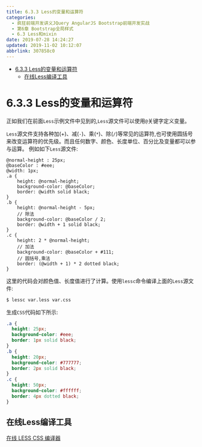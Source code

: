 ```yaml
---
title: 6.3.3 Less的变量和运算符
categories: 
  - 疯狂前端开发讲义JQuery AngularJS Bootstrap前端开发实战
  - 第6章 Bootstrap全局样式
  - 6.3 Less和mixin
date: 2019-07-28 14:24:27
updated: 2019-11-02 10:12:07
abbrlink: 307858c0
---
```

<div id='my_toc'>

- [6.3.3 Less的变量和运算符](/JavaReadingNotes/307858c0/#6-3-3-Less的变量和运算符)
    - [在线Less编译工具](/JavaReadingNotes/307858c0/#在线Less编译工具)

</div>
<!--more-->
<script>if (navigator.platform.toLowerCase() == 'win32'){document.getElementById('my_toc').style.display = 'none';}</script>

<!--end-->
<!--SSTStart-->
# 6.3.3 Less的变量和运算符 #
正如我们在前面`Less`示例文件中见到的,`Less`源文件可以使用`@`关键字定义变量。

`Less`源文件支持各种加(+)、减(`-`)、乘(`*`)、除(`/`)等常见的运算符,也可使用圆括号来改变运算符的优先级。而且任何数字、颜色、长度单位、百分比及变量都可以参与运算。
例如如下`Less`源文件:
```less
@normal-height : 25px;
@baseColor : #eee;
@width: 1px;
.a {
	height: @normal-height;
	background-color: @baseColor;
	border: @width solid black;
}
.b {
	height: @normal-height - 5px;
	// 除法
	background-color: @baseColor / 2;
	border: @width + 1 solid black;
}
.c {
	height: 2 * @normal-height;
	// 加法
	background-color: @baseColor + #111;
	// 圆括号,乘法
	border: (@width + 1) * 2 dotted black;
}
```
这里的代码会对颜色值、长度值进行了计算。使用`lessc`命令编译上面的`Less`源文件:
```cmd
$ lessc var.less var.css
```
生成`CSS`代码如下所示:
```css
.a {
  height: 25px;
  background-color: #eee;
  border: 1px solid black;
}
.b {
  height: 20px;
  background-color: #777777;
  border: 2px solid black;
}
.c {
  height: 50px;
  background-color: #ffffff;
  border: 4px dotted black;
}
```
<!--SSTStop-->
## 在线Less编译工具 ##
[在线 LESS CSS 编译器](http://tool.oschina.net/less)

